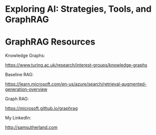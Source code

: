 # Exploring AI: Strategies, Tools, and GraphRAG 
#
# GraphRAG Resources

<div>
Knowledge Graphs: 
<p><a href="https://www.turing.ac.uk/research/interest-groups/knowledge-graphs">https://www.turing.ac.uk/research/interest-groups/knowledge-graphs</a></p>

</div>
<div>
Baseline RAG: 

<p><a href="https://learn.microsoft.com/en-us/azure/search/retrieval-augmented-generation-overview">https://learn.microsoft.com/en-us/azure/search/retrieval-augmented-generation-overview</a></p>

</div>
<div>
Graph RAG: 

<p><a href="https://microsoft.github.io/graphrag">https://microsoft.github.io/graphrag</a></p>

</div>

<div>
My LinkedIn: 

<p><a href="http://samsutherland.com">http://samsutherland.com</a></p>

</div>
